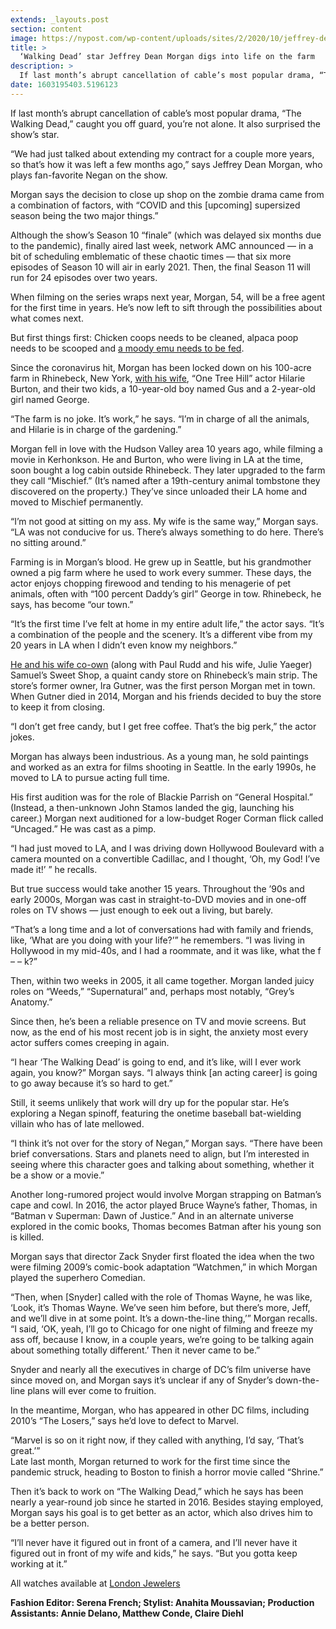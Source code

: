 ```yaml
--- 
extends: _layouts.post 
section: content 
image: https://nypost.com/wp-content/uploads/sites/2/2020/10/jeffrey-dean-morgan-alexa1.jpg?quality=90&strip=all&w=1200 
title: > 
  ‘Walking Dead’ star Jeffrey Dean Morgan digs into life on the farm 
description: > 
  If last month’s abrupt cancellation of cable’s most popular drama, “The Walking Dead,” caught you off guard, you’re not alone.When filming on the series wraps next year, Morgan, 54, will be a free agent for the first time in years.They later upgraded to the farm they call “Mischief.” (It’s named after a 19th-century animal tombstone they discovered on the property.)He grew up in Seattle, but his grandmother owned a pig farm where he used to work every summer.“I hear ‘The Walking Dead’ is going to end, and it’s like, will I ever work again, you know?” Morgan says. 
date: 1603195403.5196123 
--- 
```

<div><p>If last month&#8217;s abrupt cancellation of cable&#8217;s most popular drama, &#8220;The Walking Dead,&#8221; caught you off guard, you&#8217;re not alone. It also surprised the show&#8217;s star.</p>
<p>&#8220;We had just talked about extending my contract for a couple more years, so that&#8217;s how it was left a few months ago,&#8221; says Jeffrey Dean Morgan, who plays fan-favorite Negan on the show.</p>
<p>Morgan says the decision to close up shop on the zombie drama came from a combination of factors, with &#8220;COVID and this [upcoming] supersized season being the two major things.&#8221;</p>
<p>Although the show&#8217;s Season 10 &#8220;finale&#8221; (which was delayed six months due to the pandemic), finally aired last week, network AMC announced &#8212; in a bit of scheduling emblematic of these chaotic times &#8212; that six more episodes of Season 10 will air in early 2021. Then, the final Season 11 will run for 24 episodes over two years.</p>
 
<p>When filming on the series wraps next year, Morgan, 54, will be a free agent for the first time in years. He&#8217;s now left to sift through the possibilities about what comes next.</p>
<p>But first things first: Chicken coops needs to be cleaned, alpaca poop needs to be scooped and <a href="https://pagesix.com/2018/12/04/jeffrey-dean-morgan-adopting-donkey-and-emu-because-theyre-bff/?_ga=2.52854760.1530521537.1602380297-47478458.1584397181" rel="noopener noreferrer" target="_blank">a moody emu needs to be fed</a>.</p>
<p>Since the coronavirus hit, Morgan has been locked down on his 100-acre farm in Rhinebeck, New York, <a href="https://pagesix.com/2019/10/07/surprise-jeffrey-dean-morgan-and-hilarie-burton-are-just-now-married/?_ga=2.107969090.1530521537.1602380297-47478458.1584397181" rel="noopener noreferrer" target="_blank">with his wife</a>, &#8220;One Tree Hill&#8221; actor Hilarie Burton, and their two kids, a 10-year-old boy named Gus and a 2-year-old girl named George.</p>
<p>&#8220;The farm is no joke. It&#8217;s work,&#8221; he says. &#8220;I&#8217;m in charge of all the animals, and Hilarie is in charge of the gardening.&#8221;</p>
<p>Morgan fell in love with the Hudson Valley area 10 years ago, while filming a movie in Kerhonkson. He and Burton, who were living in LA at the time, soon bought a log cabin outside Rhinebeck. They later upgraded to the farm they call &#8220;Mischief.&#8221; (It&#8217;s named after a 19th-century animal tombstone they discovered on the property.) They&#8217;ve since unloaded their LA home and moved to Mischief permanently.</p>
<p>&#8220;I&#8217;m not good at sitting on my ass. My wife is the same way,&#8221; Morgan says. &#8220;LA was not conducive for us. There&#8217;s always something to do here. There&#8217;s no sitting around.&#8221;</p>
<p>Farming is in Morgan&#8217;s blood. He grew up in Seattle, but his grandmother owned a pig farm where he used to work every summer. These days, the actor enjoys chopping firewood and tending to his menagerie of pet animals, often with &#8220;100 percent Daddy&#8217;s girl&#8221; George in tow. Rhinebeck, he says, has become &#8220;our town.&#8221;</p>
 
<p>&#8220;It&#8217;s the first time I&#8217;ve felt at home in my entire adult life,&#8221; the actor says. &#8220;It&#8217;s a combination of the people and the scenery. It&#8217;s a different vibe from my 20 years in LA when I didn&#8217;t even know my neighbors.&#8221;</p>
<p><a href="https://pagesix.com/2020/06/01/soho-house-eyes-hudson-valleys-rhinebeck-for-new-location/?_ga=2.54827627.1530521537.1602380297-47478458.1584397181" rel="noopener noreferrer" target="_blank">He and his wife co-own</a> (along with Paul Rudd and his wife, Julie Yaeger) Samuel&#8217;s Sweet Shop, a quaint candy store on Rhinebeck&#8217;s main strip. The store&#8217;s former owner, Ira Gutner, was the first person Morgan met in town. When Gutner died in 2014, Morgan and his friends decided to buy the store to keep it from closing.</p>
<p>&#8220;I don&#8217;t get free candy, but I get free coffee. That&#8217;s the big perk,&#8221; the actor jokes.</p>
<p>Morgan has always been industrious. As a young man, he sold paintings and worked as an extra for films shooting in Seattle. In the early 1990s, he moved to LA to pursue acting full time.</p>
<p>His first audition was for the role of Blackie Parrish on &#8220;General Hospital.&#8221; (Instead, a then-unknown John Stamos landed the gig, launching his career.) Morgan next auditioned for a low-budget Roger Corman flick called &#8220;Uncaged.&#8221; He was cast as a pimp.</p>
 
<p>&#8220;I had just moved to LA, and I was driving down Hollywood Boulevard with a camera mounted on a convertible Cadillac, and I thought, &#8216;Oh, my God! I&#8217;ve made it!&#8217; &#8221; he recalls.</p>
<p>But true success would take another 15 years. Throughout the &#8217;90s and early 2000s, Morgan was cast in straight-to-DVD movies and in one-off roles on TV shows &#8212; just enough to eek out a living, but barely.</p>
<p>&#8220;That&#8217;s a long time and a lot of conversations had with family and friends, like, &#8216;What are you doing with your life?&#8217;&#8221; he remembers. &#8220;I was living in Hollywood in my mid-40s, and I had a roommate, and it was like, what the f &#8211; &#8211; k?&#8221;</p>
<p>Then, within two weeks in 2005, it all came together. Morgan landed juicy roles on &#8220;Weeds,&#8221; &#8220;Supernatural&#8221; and, perhaps most notably, &#8220;Grey&#8217;s Anatomy.&#8221;</p>
<p>Since then, he&#8217;s been a reliable presence on TV and movie screens. But now, as the end of his most recent job is in sight, the anxiety most every actor suffers comes creeping in again.</p>
<p>&#8220;I hear &#8216;The Walking Dead&#8217; is going to end, and it&#8217;s like, will I ever work again, you know?&#8221; Morgan says. &#8220;I always think [an acting career] is going to go away because it&#8217;s so hard to get.&#8221;</p>
<p>Still, it seems unlikely that work will dry up for the popular star. He&#8217;s exploring a Negan spinoff, featuring the onetime baseball bat-wielding villain who has of late mellowed.</p>
 
<p>&#8220;I think it&#8217;s not over for the story of Negan,&#8221; Morgan says. &#8220;There have been brief conversations. Stars and planets need to align, but I&#8217;m interested in seeing where this character goes and talking about something, whether it be a show or a movie.&#8221;</p>
<p>Another long-rumored project would involve Morgan strapping on Batman&#8217;s cape and cowl. In 2016, the actor played Bruce Wayne&#8217;s father, Thomas, in &#8220;Batman v Superman: Dawn of Justice.&#8221; And in an alternate universe explored in the comic books, Thomas becomes Batman after his young son is killed.</p>
<p>Morgan says that director Zack Snyder first floated the idea when the two were filming 2009&#8217;s comic-book adaptation &#8220;Watchmen,&#8221; in which Morgan played the superhero Comedian.</p>
<p>&#8220;Then, when [Snyder] called with the role of Thomas Wayne, he was like, &#8216;Look, it&#8217;s Thomas Wayne. We&#8217;ve seen him before, but there&#8217;s more, Jeff, and we&#8217;ll dive in at some point. It&#8217;s a down-the-line thing,&#8217;&#8221; Morgan recalls. &#8220;I said, &#8216;OK, yeah, I&#8217;ll go to Chicago for one night of filming and freeze my ass off, because I know, in a couple years, we&#8217;re going to be talking again about something totally different.&#8217; Then it never came to be.&#8221;</p>
 
<p>Snyder and nearly all the executives in charge of DC&#8217;s film universe have since moved on, and Morgan says it&#8217;s unclear if any of Snyder&#8217;s down-the-line plans will ever come to fruition.</p>
<p>In the meantime, Morgan, who has appeared in other DC films, including 2010&#8217;s &#8220;The Losers,&#8221; says he&#8217;d love to defect to Marvel.</p>
<p>&#8220;Marvel is so on it right now, if they called with anything, I&#8217;d say, &#8216;That&#8217;s great.&#8217;&#8221;<br>
Late last month, Morgan returned to work for the first time since the pandemic struck, heading to Boston to finish a horror movie called &#8220;Shrine.&#8221;</p>
<p>Then it&#8217;s back to work on &#8220;The Walking Dead,&#8221; which he says has been nearly a year-round job since he started in 2016. Besides staying employed, Morgan says his goal is to get better as an actor, which also drives him to be a better person.</p>
<p>&#8220;I&#8217;ll never have it figured out in front of a camera, and I&#8217;ll never have it figured out in front of my wife and kids,&#8221; he says. &#8220;But you gotta keep working at it.&#8221;</p>
<p>All watches available at <a href="https://www.londonjewelers.com/" target="_blank" rel="nofollow noopener noreferrer">London Jewelers</a></p>
<p><strong>Fashion Editor: Serena French; Stylist: Anahita Moussavian; Production Assistants: Annie Delano, Matthew Conde, Claire Diehl </strong></p>
			</div>